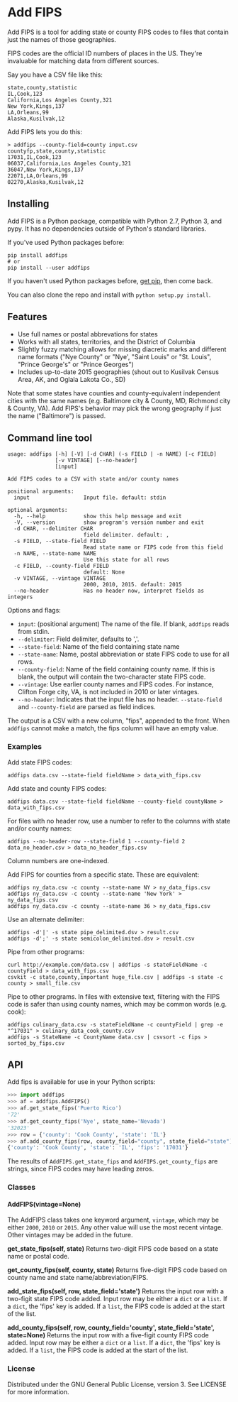 # Add FIPS

Add FIPS is a tool for adding state or county FIPS codes to files that contain just the names of those geographies.

FIPS codes are the official ID numbers of places in the US. They're invaluable for matching data from different sources.

Say you have a CSV file like this:

```
state,county,statistic
IL,Cook,123
California,Los Angeles County,321
New York,Kings,137
LA,Orleans,99
Alaska,Kusilvak,12
```

Add FIPS lets you do this:
```
> addfips --county-field=county input.csv
countyfp,state,county,statistic
17031,IL,Cook,123
06037,California,Los Angeles County,321
36047,New York,Kings,137
22071,LA,Orleans,99
02270,Alaska,Kusilvak,12
```

## Installing

Add FIPS is a Python package, compatible with Python 2.7, Python 3, and pypy. It has no dependencies outside of Python's standard libraries.

If you've used Python packages before:
```
pip install addfips
# or
pip install --user addfips
```

If you haven't used Python packages before, [get pip](http://pip.readthedocs.org/en/stable/installing/), then come back.

You can also clone the repo and install with `python setup.py install`.

## Features

* Use full names or postal abbrevations for states
* Works with all states, territories, and the District of Columbia
* Slightly fuzzy matching allows for missing diacretic marks and different name formats ("Nye County" or "Nye', "Saint Louis" or "St. Louis", "Prince George's" or "Prince Georges")
* Includes up-to-date 2015 geographies (shout out to Kusilvak Census Area, AK, and Oglala Lakota Co., SD)

Note that some states have counties and county-equivalent independent cities with the same names (e.g. Baltimore city & County, MD, Richmond city & County, VA). Add FIPS's behavior may pick the wrong geography if just the name ("Baltimore") is passed.

## Command line tool
````
usage: addfips [-h] [-V] [-d CHAR] (-s FIELD | -n NAME) [-c FIELD]
               [-v VINTAGE] [--no-header]
               [input]

Add FIPS codes to a CSV with state and/or county names

positional arguments:
  input                 Input file. default: stdin

optional arguments:
  -h, --help            show this help message and exit
  -V, --version         show program's version number and exit
  -d CHAR, --delimiter CHAR
                        field delimiter. default: ,
  -s FIELD, --state-field FIELD
                        Read state name or FIPS code from this field
  -n NAME, --state-name NAME
                        Use this state for all rows
  -c FIELD, --county-field FIELD
                        default: None
  -v VINTAGE, --vintage VINTAGE
                        2000, 2010, 2015. default: 2015
  --no-header           Has no header now, interpret fields as integers
````

Options and flags:
* `input`: (positional argument) The name of the file. If blank, `addfips` reads from stdin.
* `--delimiter`: Field delimiter, defaults to ','.
* `--state-field`: Name of the field containing state name
* `--state-name`: Name, postal abbreviation or state FIPS code to use for all rows.
* `--county-field`: Name of the field containing county name. If this is blank, the output will contain the two-character state FIPS code.
* `--vintage`: Use earlier county names and FIPS codes. For instance, Clifton Forge city, VA, is not included in 2010 or later vintages.
* `--no-header`: Indicates that the input file has no header. `--state-field` and `--county-field` are parsed as field indices.

The output is a CSV with a new column, "fips", appended to the front. When `addfips` cannot make a match, the fips column will have an empty value.

### Examples

Add state FIPS codes:
````
addfips data.csv --state-field fieldName > data_with_fips.csv
````

Add state and county FIPS codes:
````
addfips data.csv --state-field fieldName --county-field countyName > data_with_fips.csv
````

For files with no header row, use a number to refer to the columns with state and/or county names:
```
addfips --no-header-row --state-field 1 --county-field 2 data_no_header.csv > data_no_header_fips.csv
```

Column numbers are one-indexed.

Add FIPS for counties from a specific state. These are equivalent:
```
addfips ny_data.csv -c county --state-name NY > ny_data_fips.csv
addfips ny_data.csv -c county --state-name 'New York' > ny_data_fips.csv
addfips ny_data.csv -c county --state-name 36 > ny_data_fips.csv
```

Use an alternate delimiter:
```
addfips -d'|' -s state pipe_delimited.dsv > result.csv
addfips -d';' -s state semicolon_delimited.dsv > result.csv
```

Pipe from other programs:
````
curl http://example.com/data.csv | addfips -s stateFieldName -c countyField > data_with_fips.csv
csvkit -c state,county,important huge_file.csv | addfips -s state -c county > small_file.csv
````

Pipe to other programs. In files with extensive text, filtering with the FIPS code is safer than using county names, which may be common words (e.g. cook):
````
addfips culinary_data.csv -s stateFieldName -c countyField | grep -e "^17031" > culinary_data_cook_county.csv
addfips -s StateName -c CountyName data.csv | csvsort -c fips > sorted_by_fips.csv
````

## API

Add fips is available for use in your Python scripts:
````python
>>> import addfips
>>> af = addfips.AddFIPS()
>>> af.get_state_fips('Puerto Rico')
'72'
>>> af.get_county_fips('Nye', state_name='Nevada')
'32023'
>>> row = {'county': 'Cook County', 'state': 'IL'}
>>> af.add_county_fips(row, county_field="county", state_field="state")
{'county': 'Cook County', 'state': 'IL', 'fips': '17031'}
````

The results of `AddFIPS.get_state_fips` and `AddFIPS.get_county_fips` are strings, since FIPS codes may have leading zeros.

### Classes

#### AddFIPS(vintage=None)

The AddFIPS class takes one keyword argument, `vintage`, which may be either `2000`, `2010` or `2015`. Any other value will use the most recent vintage. Other vintages may be added in the future.

__get_state_fips(self, state)__
Returns two-digit FIPS code based on  a state name or postal code.

__get_county_fips(self, county, state)__
Returns five-digit FIPS code based on county name and state name/abbreviation/FIPS.

__add_state_fips(self, row, state_field='state')__
Returns the input row with a two-figit state FIPS code added.
Input row may be either a `dict` or a `list`. If a `dict`, the 'fips' key is added. If a `list`, the FIPS code is added at the start of the list.

__add_county_fips(self, row, county_field='county', state_field='state', state=None)__
Returns the input row with a five-figit county FIPS code added.
Input row may be either a `dict` or a `list`. If a `dict`, the 'fips' key is added. If a `list`, the FIPS code is added at the start of the list.

### License
Distributed under the GNU General Public License, version 3. See LICENSE for more information.
